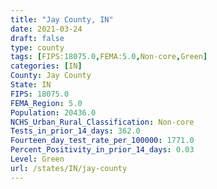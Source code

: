 ```yaml
---
title: "Jay County, IN"
date: 2021-03-24
draft: false
type: county
tags: [FIPS:18075.0,FEMA:5.0,Non-core,Green]
categories: [IN]
County: Jay County
State: IN
FIPS: 18075.0
FEMA_Region: 5.0
Population: 20436.0
NCHS_Urban_Rural_Classification: Non-core
Tests_in_prior_14_days: 362.0
Fourteen_day_test_rate_per_100000: 1771.0
Percent_Positivity_in_prior_14_days: 0.03
Level: Green
url: /states/IN/jay-county
---
```



